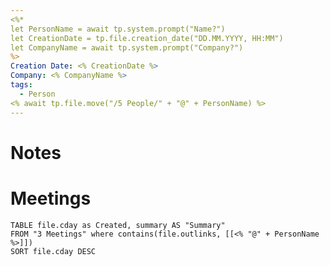 ```yaml
---
<%*
let PersonName = await tp.system.prompt("Name?")
let CreationDate = tp.file.creation_date("DD.MM.YYYY, HH:MM")
let CompanyName = await tp.system.prompt("Company?")
%>
Creation Date: <% CreationDate %>
Company: <% CompanyName %>
tags:
  - Person
<% await tp.file.move("/5 People/" + "@" + PersonName) %>
---
```


# Notes

# Meetings
```dataview
TABLE file.cday as Created, summary AS "Summary"
FROM "3 Meetings" where contains(file.outlinks, [[<% "@" + PersonName %>]])
SORT file.cday DESC
```